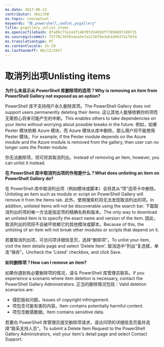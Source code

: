 ```yaml
---
ms.date: 2017-06-12
contributor: JKeithB
ms.topic: conceptual
keywords: "库,powershell,cmdlet,psgallery"
title: psgallery_unlist_items
ms.openlocfilehash: 8fa09c77e144f14bf0fd3493dff7650897100715
ms.sourcegitcommit: 75f70c7df01eea5e7a2c16f9a3ab1dd437a1f8fd
ms.translationtype: HT
ms.contentlocale: zh-CN
ms.lasthandoff: 06/12/2017
---
```

# <a name="unlisting-items"></a><span data-ttu-id="6faf7-103">取消列出项</span><span class="sxs-lookup"><span data-stu-id="6faf7-103">Unlisting items</span></span>

<span data-ttu-id="6faf7-104">**为什么未显示从 PowerShell 库删除项的选项？**</span><span class="sxs-lookup"><span data-stu-id="6faf7-104">**Why is removing an item from PowerShell Gallery not exposed as an option?**</span></span>

<span data-ttu-id="6faf7-105">PowerShell 库不支持用户永久删除其项。</span><span class="sxs-lookup"><span data-stu-id="6faf7-105">The PowerShell Gallery does not support users permanently deleting their items.</span></span> <span data-ttu-id="6faf7-106">这让其他人能够依赖你的项而无需担心将来可能产生的中断。</span><span class="sxs-lookup"><span data-stu-id="6faf7-106">This enables others to take dependencies on your items without worrying about possible breaks in the future.</span></span> <span data-ttu-id="6faf7-107">例如，如果 Pester 模块依赖 Azure 模块，而 Azure 模块从库中删除，那么用户将不能使用 Pester 模块。</span><span class="sxs-lookup"><span data-stu-id="6faf7-107">For example, if the Pester module depends on the Azure module and the Azure module is removed from the gallery, then user can no longer uses the Pester module.</span></span>

<span data-ttu-id="6faf7-108">你无法删除项，但可将其取消列出。</span><span class="sxs-lookup"><span data-stu-id="6faf7-108">Instead of removing an item, however, you can unlist it instead.</span></span>

<span data-ttu-id="6faf7-109">**在 PowerShell 库中取消列出项的作用是什么？**</span><span class="sxs-lookup"><span data-stu-id="6faf7-109">**What does unlisting an item on PowerShell Gallery do?**</span></span>

<span data-ttu-id="6faf7-110">在 PowerShell 库中取消列出项（例如模块或脚本）会将其从“项”选项卡中删除。</span><span class="sxs-lookup"><span data-stu-id="6faf7-110">Unlisting an item such as module or script on PowerShell Gallery will remove it from the Items tab.</span></span>
<span data-ttu-id="6faf7-111">此外，使用搜索栏将无法发现取消列出的项。</span><span class="sxs-lookup"><span data-stu-id="6faf7-111">In addition, unlisted items will not be discoverable using the search bar.</span></span>
<span data-ttu-id="6faf7-112">下载取消列出的项的唯一方法是指定项的精确名称和版本。</span><span class="sxs-lookup"><span data-stu-id="6faf7-112">The only way to download an unlisted item is to specify the exact name and version of the item.</span></span>
<span data-ttu-id="6faf7-113">因此，取消列出的项将不会破坏依赖它的其他模块或脚本。</span><span class="sxs-lookup"><span data-stu-id="6faf7-113">Because of this, the unlisting of an item will not break other modules or scripts that depend on it.</span></span>

<span data-ttu-id="6faf7-114">若要取消列出项，可访问项详细信息页，选择“删除项”。</span><span class="sxs-lookup"><span data-stu-id="6faf7-114">To unlist your item, visit the item details page and select 'Delete Item'.</span></span> <span data-ttu-id="6faf7-115">取消选中“列出”复选框，单击“保存”。</span><span class="sxs-lookup"><span data-stu-id="6faf7-115">Uncheck the 'Listed' checkbox, and click Save.</span></span>

<span data-ttu-id="6faf7-116">**如何删除项？**</span><span class="sxs-lookup"><span data-stu-id="6faf7-116">**How can I remove an item?**</span></span>

<span data-ttu-id="6faf7-117">如果你遇到有必要删除项的情况，请与 PowerShell 库管理员联系。</span><span class="sxs-lookup"><span data-stu-id="6faf7-117">If you experience a scenario where item deletion is necessary, contact the PowerShell Gallery Administrators.</span></span>
<span data-ttu-id="6faf7-118">正当的删除情况包括：</span><span class="sxs-lookup"><span data-stu-id="6faf7-118">Valid deletion scenarios are:</span></span>
- <span data-ttu-id="6faf7-119">侵犯版权问题。</span><span class="sxs-lookup"><span data-stu-id="6faf7-119">Issues of copyright infringement.</span></span>
- <span data-ttu-id="6faf7-120">项包含可能有害的内容。</span><span class="sxs-lookup"><span data-stu-id="6faf7-120">Item contains potentially harmful content.</span></span>
- <span data-ttu-id="6faf7-121">项包含敏感数据。</span><span class="sxs-lookup"><span data-stu-id="6faf7-121">Item contains sensitive data.</span></span>

<span data-ttu-id="6faf7-122">若要向 PowerShell 库管理员提交删除项请求，请访问项的详细信息页面并选择“联系支持人员”。</span><span class="sxs-lookup"><span data-stu-id="6faf7-122">To submit a Delete Item Request to the PowerShell Gallery Administrators, visit your item's detail page and select Contact Support.</span></span>  


